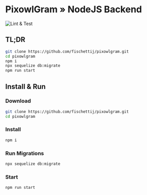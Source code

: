 # PixowlGram » NodeJS Backend

![Lint & Test](https://github.com/fischettij/pixowlgram/workflows/Lint%20&%20Test/badge.svg?branch=release-candidate)

## TL;DR

```sh
git clone https://github.com/fischettij/pixowlgram.git
cd pixowlgram
npm i
npx sequelize db:migrate
npm run start
```

## Install & Run

### Download

```sh
git clone https://github.com/fischettij/pixowlgram.git
cd pixowlgram
```

### Install

```sh
npm i
```

### Run Migrations

```sh
npx sequelize db:migrate
```

### Start

```sh
npm run start
```
